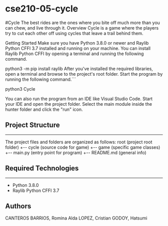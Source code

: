 # cse210-05-cycle
#Cycle The best rides are the ones where you bite off much more than you can chew, and live through it. Overview Cycle is a game where the players try to cut each other off using cycles that leave a trail behind them.

Getting Started
Make sure you have Python 3.8.0 or newer and Raylib Python CFFI 3.7 installed and running on your machine. You can install Raylib Python CFFI by opening a terminal and running the following command.

python3 -m pip install raylib
After you've installed the required libraries, open a terminal and browse to the project's root folder. Start the program by running the following command.```

python3 Cycle

You can also run the program from an IDE like Visual Studio Code. Start your IDE and open the 
project folder. Select the main module inside the hunter folder and click the "run" icon.

## Project Structure
---
The project files and folders are organized as follows:
root (project root folder) +-- cycle (source code for game) +-- game (specific game classes) +-- main.py (entry point for program) +-- README.md (general info)


## Required Technologies
---
* Python 3.8.0
* Raylib Python CFFI 3.7

## Authors
CANTEROS BARRIOS, Romina Alda
LOPEZ, Cristian
GODOY, Hatsumi
